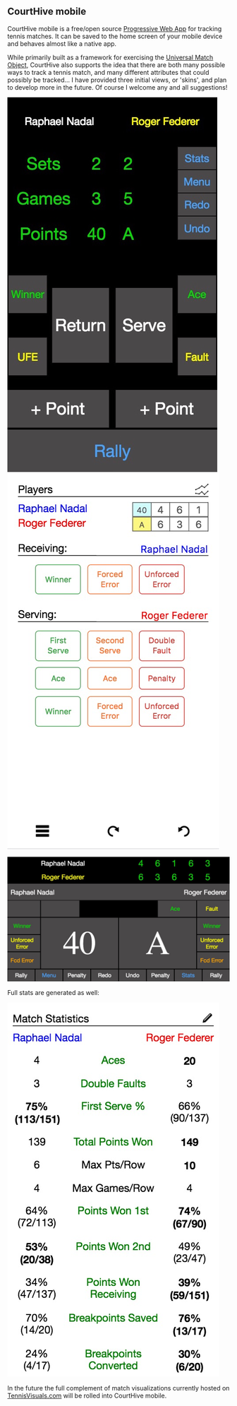 ## CourtHive mobile

CourtHive mobile is a free/open source [Progressive Web App](https://en.wikipedia.org/wiki/Progressive_web_app) for tracking tennis matches. It can be saved to the home screen of your mobile device and behaves almost like a native app.

While primarily built as a framework for exercising the [Universal Match Object](https://github.com/TennisVisuals/universal-match-object), CourtHive also supports the idea that there are both many possible ways to track a tennis match, and many different attributes that could possibly be tracked... I have provided three initial views, or 'skins', and plan to develop more in the future. Of course I welcome any and all suggestions!

![vertical black](screenshots/ch_vblack.png
   "Vertical Black")![vertical white](screenshots/ch_vwhite.png "Vertical White")

![horizontal black](screenshots/ch_hblack.png "horizontal Black")

Full stats are generated as well:

![Statistics](screenshots/ch_stats.png "horizontal Black")

In the future the full complement of match visualizations currently hosted on [TennisVisuals.com](http://tennisvisuals.com:8080) will be rolled into CourtHive mobile.
